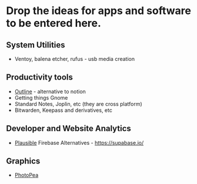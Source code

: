 # Drop the ideas for apps and software to be entered here.

## System Utilities

- Ventoy, balena etcher, rufus - usb media creation

## Productivity tools

- [Outline](https://getoutline.com) - alternative to notion
- Getting things Gnome 
- Standard Notes, Joplin, etc (they are cross platform) 
- Bitwarden, Keepass and derivatives, etc

## Developer and Website Analytics

- [Plausible](https://github.com/plausible/analytics)
Firebase Alternatives - https://supabase.io/

## Graphics

- [PhotoPea](https://www.photopea.com/)
